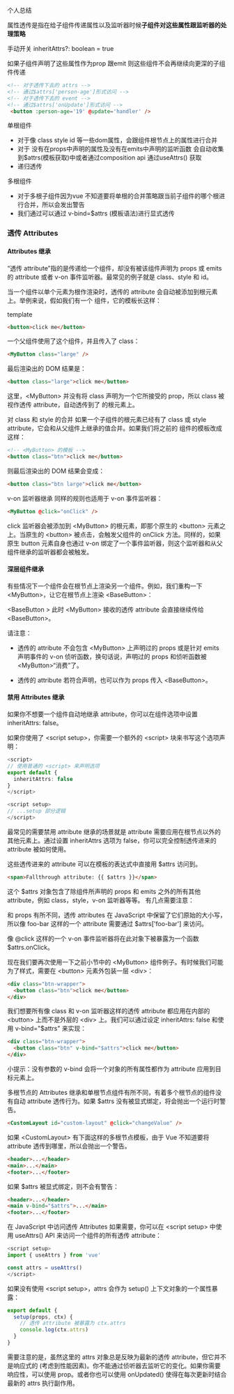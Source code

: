 个人总结

属性透传是指在给子组件传递属性以及监听器时候**子组件对这些属性跟监听器的处理策略**


手动开关 inheritAttrs?: boolean = true

如果子组件声明了这些属性作为prop 跟emit 则这些组件不会再继续向更深的子组件传递

```html
<!-- 对于透传下去的 attrs -->
<!-- 通过$attrs['person-age']形式访问 -->
<!-- 对于透传下去的 event -->
<!-- 通过$attrs['onUpdate']形式访问 -->
 <button :person-age='19' @update='handler' />
 ```

单根组件
 - 对于像 class style id 等一些dom属性，会跟组件根节点上的属性进行合并
 - 对于 没有在props中声明的属性及没有在emits中声明的监听函数 会自动收集到$attrs(模板获取)中或者通过composition api 通过useAttrs() 获取
 - 递归透传


多根组件
 - 对于多根子组件因为vue 不知道要将单根的合并策略跟当前子组件的哪个根进行合并，所以会发出警告
 - 我们通过可以通过 v-bind=$attrs (模板语法)进行显式透传




### 透传 Attributes​

#### Attributes 继承​

“透传 attribute”指的是传递给一个组件，却没有被该组件声明为 props 或 emits 的 attribute 或者 v-on 事件监听器。最常见的例子就是 class、style 和 id。

当一个组件以单个元素为根作渲染时，透传的 attribute 会自动被添加到根元素上。举例来说，假如我们有一个 <MyButton> 组件，它的模板长这样：

template
```html
<button>click me</button>
```
一个父组件使用了这个组件，并且传入了 class：

```html
<MyButton class="large" />
```
最后渲染出的 DOM 结果是：

```html
<button class="large">click me</button>
```

这里，\<MyButton\> 并没有将 class 声明为一个它所接受的 prop，所以 class 被视作透传 attribute，自动透传到了 <MyButton> 的根元素上。

对 class 和 style 的合并​
如果一个子组件的根元素已经有了 class 或 style attribute，它会和从父组件上继承的值合并。如果我们将之前的 <MyButton> 组件的模板改成这样：

```html
<!-- <MyButton> 的模板 -->
<button class="btn">click me</button>
```
则最后渲染出的 DOM 结果会变成：

```html
<button class="btn large">click me</button>
```
v-on 监听器继承​
同样的规则也适用于 v-on 事件监听器：

```html
<MyButton @click="onClick" />
```

click 监听器会被添加到 \<MyButton\> 的根元素，即那个原生的 \<button\> 元素之上。当原生的 \<button\> 被点击，会触发父组件的 onClick 方法。同样的，如果原生 button 元素自身也通过 v-on 绑定了一个事件监听器，则这个监听器和从父组件继承的监听器都会被触发。

#### 深层组件继承​

有些情况下一个组件会在根节点上渲染另一个组件。例如，我们重构一下 \<MyButton\>，让它在根节点上渲染 \<BaseButton\>：

<!-- <MyButton/> 的模板，只是渲染另一个组件 -->
\<BaseButton \>
此时 \<MyButton\> 接收的透传 attribute 会直接继续传给 \<BaseButton\>。

请注意：

- 透传的 attribute 不会包含 \<MyButton\> 上声明过的 props 或是针对 emits 声明事件的 v-on 侦听函数，换句话说，声明过的 props 和侦听函数被 \<MyButton\>“消费”了。

- 透传的 attribute 若符合声明，也可以作为 props 传入 \<BaseButton\>。

#### 禁用 Attributes 继承​
如果你不想要一个组件自动地继承 attribute，你可以在组件选项中设置 inheritAttrs: false。

如果你使用了 \<script setup\>，你需要一个额外的 \<script\> 块来书写这个选项声明：

```ts
<script>
// 使用普通的 <script> 来声明选项
export default {
  inheritAttrs: false
}
</script>
```

```ts
<script setup>
// ...setup 部分逻辑
</script>
```

最常见的需要禁用 attribute 继承的场景就是 attribute 需要应用在根节点以外的其他元素上。通过设置 inheritAttrs 选项为 false，你可以完全控制透传进来的 attribute 被如何使用。

这些透传进来的 attribute 可以在模板的表达式中直接用 $attrs 访问到。

```html
<span>Fallthrough attribute: {{ $attrs }}</span>
```

这个 $attrs 对象包含了除组件所声明的 props 和 emits 之外的所有其他 attribute，例如 class，style，v-on 监听器等等。
有几点需要注意：

和 props 有所不同，透传 attributes 在 JavaScript 中保留了它们原始的大小写，所以像 foo-bar 这样的一个 attribute 需要通过 $attrs['foo-bar'] 来访问。

像 @click 这样的一个 v-on 事件监听器将在此对象下被暴露为一个函数 $attrs.onClick。

现在我们要再次使用一下之前小节中的 \<MyButton\> 组件例子。有时候我们可能为了样式，需要在 \<button\> 元素外包装一层 \<div\>：

```html
<div class="btn-wrapper">
  <button class="btn">click me</button>
</div>
```

我们想要所有像 class 和 v-on 监听器这样的透传 attribute 都应用在内部的 \<button\> 上而不是外层的 \<div\> 上。我们可以通过设定 inheritAttrs: false 和使用 v-bind="$attrs" 来实现：

```html
<div class="btn-wrapper">
  <button class="btn" v-bind="$attrs">click me</button>
</div>
```

小提示：没有参数的 v-bind 会将一个对象的所有属性都作为 attribute 应用到目标元素上。

多根节点的 Attributes 继承​
和单根节点组件有所不同，有着多个根节点的组件没有自动 attribute 透传行为。如果 $attrs 没有被显式绑定，将会抛出一个运行时警告。

```html
<CustomLayout id="custom-layout" @click="changeValue" />
```
如果 \<CustomLayout\> 有下面这样的多根节点模板，由于 Vue 不知道要将 attribute 透传到哪里，所以会抛出一个警告。


```html
<header>...</header>
<main>...</main>
<footer>...</footer>
```

如果 $attrs 被显式绑定，则不会有警告：

```html
<header>...</header>
<main v-bind="$attrs">...</main>
<footer>...</footer>
```

在 JavaScript 中访问透传 Attributes​
如果需要，你可以在 \<script setup\> 中使用 useAttrs() API 来访问一个组件的所有透传 attribute：

```ts
<script setup>
import { useAttrs } from 'vue'

const attrs = useAttrs()
</script>
```

如果没有使用 \<script setup\>，attrs 会作为 setup() 上下文对象的一个属性暴露：

```ts
export default {
  setup(props, ctx) {
    // 透传 attribute 被暴露为 ctx.attrs
    console.log(ctx.attrs)
  }
}
```
需要注意的是，虽然这里的 attrs 对象总是反映为最新的透传 attribute，但它并不是响应式的 (考虑到性能因素)。你不能通过侦听器去监听它的变化。如果你需要响应性，可以使用 prop。或者你也可以使用 onUpdated() 使得在每次更新时结合最新的 attrs 执行副作用。